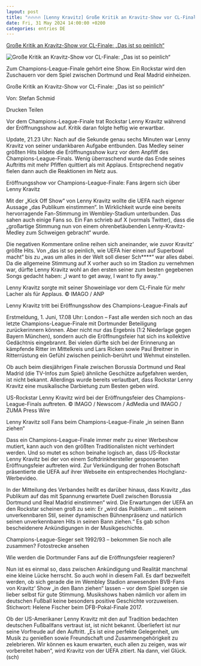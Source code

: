 ```yaml
---
layout: post
title: "🔥🔥🔥🔥 [Lenny Kravitz] Große Kritik an Kravitz-Show vor CL-Finale: „Das ist so peinlich“"
date: Fri, 31 May 2024 14:00:00 +0200
categories: entries DE
---
```

[Große Kritik an Kravitz-Show vor CL-Finale: „Das ist so peinlich“](https://www.fr.de/sport/fussball/champions-leauge-show-eroeffnung-feier-rockstar-dortmund-real-madrid-wembley-93104468.html)

![Große Kritik an Kravitz-Show vor CL-Finale: „Das ist so peinlich“](https://www.fr.de/assets/images/34/713/34713542-lenny-kravitz-sorgte-mit-seiner-showeinlage-vor-dem-cl-finale-fuer-mehr-lacher-als-fuer-applaus-209eFGkZtcfe.jpg)

Zum Champions-League-Finale gehört eine Show. Ein Rockstar wird den Zuschauern vor dem Spiel zwischen Dortmund und Real Madrid einheizen.

Große Kritik an Kravitz-Show vor CL-Finale: „Das ist so peinlich“

Von: Stefan Schmid

Drucken Teilen

Vor dem Champions-League-Finale trat Rockstar Lenny Kravitz während der Eröffnungsshow auf. Kritik daran folgte heftig wie erwartbar.

Update, 21.23 Uhr: Nach auf die Sekunde genau sechs Minuten war Lenny Kravitz von seiner undankbaren Aufgabe entbunden. Das Medley seiner größten Hits bildete die Eröffnungsshow kurz vor dem Anpfiff des Champions-League-Finals. Wenig überraschend wurde das Ende seines Auftritts mit mehr Pfiffen quittiert als mit Applaus. Entsprechend negativ fielen dann auch die Reaktionen im Netz aus.

Eröffnungsshow vor Champions-League-Finale: Fans ärgern sich über Lenny Kravitz

Mit der „Kick Off Show“ von Lenny Kravitz wollte die UEFA nach eigener Aussage „das Publikum einstimmen“. In Wirklichkeit wurde eine bereits hervorragende Fan-Stimmung im Wembley-Stadium unterbunden. Das sahen auch einige Fans so. Ein Fan schrieb auf X (vormals Twitter), dass die „großartige Stimmung nun von einem ohrenbetäubenden Lenny-Kravitz-Medley zum Schweigen gebracht“ wurde.

Die negativen Kommentare online reihen sich aneinander, wie zuvor Kravitz‘ größte Hits. Von „das ist so peinlich, wie UEFA hier einen auf Superbowl macht“ bis zu „was um alles in der Welt soll dieser Sch****“ war alles dabei. Da die allgemeine Stimmung auf X vorher auch so im Stadion zu vernehmen war, dürfte Lenny Kravitz wohl an den ersten seiner zum besten gegebenen Songs gedacht haben: „I want to get away, I want to fly away.“

Lenny Kravitz sorgte mit seiner Showeinlage vor dem CL-Finale für mehr Lacher als für Applaus. © IMAGO / ANP

Lenny Kravitz tritt bei Eröffnungsshow des Champions-League-Finals auf

Erstmeldung, 1. Juni, 17.08 Uhr: London – Fast alle werden sich noch an das letzte Champions-League-Finale mit Dortmunder Beteiligung zurückerinnern können. Aber nicht nur das Ergebnis (1:2 Niederlage gegen Bayern München), sondern auch die Eröffnungsfeier hat sich ins kollektive Gedächtnis eingebrannt. Bei vielen dürfte sich bei der Erinnerung an kämpfende Ritter im Mittelkreis und Lars Ricken sowie Paul Breitner in Ritterrüstung ein Gefühl zwischen peinlich-berührt und Wehmut einstellen.

Ob auch beim diesjährigen Finale zwischen Borussia Dortmund und Real Madrid (die TV-Infos zum Spiel) ähnliche Geschütze aufgefahren werden, ist nicht bekannt. Allerdings wurde bereits verlautbart, dass Rockstar Lenny Kravitz eine musikalische Darbietung zum Besten geben wird.

US-Rockstar Lenny Kravitz wird bei der Eröffnungsfeier des Champions-League-Finals auftreten. © IMAGO / Newscom / AdMedia und IMAGO / ZUMA Press Wire

Lenny Kravitz soll Fans beim Champions-League-Finale „in seinen Bann ziehen“

Dass ein Champions-League-Finale immer mehr zu einer Werbeshow mutiert, kann auch von den größten Traditionalisten nicht verhindert werden. Und so mutet es schon beinahe logisch an, dass US-Rockstar Lenny Kravitz bei der von einem Softdrinkhersteller gesponserten Eröffnungsfeier auftreten wird. Zur Verkündigung der frohen Botschaft präsentierte die UEFA auf ihrer Webseite ein entsprechendes Hochglanz-Werbevideo.

In der Mitteilung des Verbandes heißt es darüber hinaus, dass Kravitz „das Publikum auf das mit Spannung erwartete Duell zwischen Borussia Dortmund und Real Madrid einstimmen“ wird. Die Erwartungen der UEFA an den Rockstar scheinen groß zu sein: Er „wird das Publikum … mit seinem unverkennbaren Stil, seiner dynamischen Bühnenpräsenz und natürlich seinen unverkennbaren Hits in seinen Bann ziehen.“ Es gab schon bescheidenere Ankündigungen in der Musikgeschichte.

Champions-League-Sieger seit 1992/93 – bekommen Sie noch alle zusammen? Fotostrecke ansehen

Wie werden die Dortmunder Fans auf die Eröffnungsfeier reagieren?

Nun ist es einmal so, dass zwischen Ankündigung und Realität manchmal eine kleine Lücke herrscht. So auch wohl in diesem Fall. Es darf bezweifelt werden, ob sich gerade die im Wembley Stadion anwesenden BVB-Fans von Kravitz‘ Show „in den Bann ziehen“ lassen – vor dem Spiel sorgen sie lieber selbst für gute Stimmung. Musikshows haben nämlich vor allem im deutschen Fußball keine besonders positive Geschichte vorzuweisen. Stichwort: Helene Fischer beim DFB-Pokal-Finale 2017.

Ob der US-Amerikaner Lenny Kravitz mit den auf Tradition bedachten deutschen Fußballfans vertraut ist, ist nicht bekannt. Überliefert ist nur seine Vorfreude auf den Auftritt. „Es ist eine perfekte Gelegenheit, um Musik zu genießen sowie Freundschaft und Zusammengehörigkeit zu zelebrieren. Wir können es kaum erwarten, euch allen zu zeigen, was wir vorbereitet haben“, wird Kravitz von der UEFA zitiert. Na dann, viel Glück. (sch)

